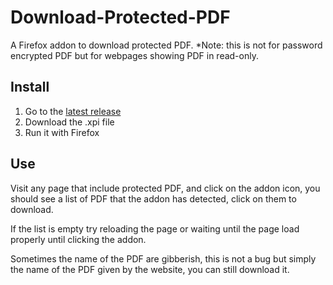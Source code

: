 # Download-Protected-PDF
A Firefox addon to download protected PDF.
*Note: this is not for password encrypted PDF but for webpages showing PDF in read-only.

## Install

1. Go to the [latest release](https://github.com/Inspirateur/Download-Protected-PDF/releases/latest)
2. Download the .xpi file
3. Run it with Firefox

## Use

Visit any page that include protected PDF, and click on the addon icon, 
you should see a list of PDF that the addon has detected, click on them to download.

If the list is empty try reloading the page or waiting until the page load properly until clicking the addon.

Sometimes the name of the PDF are gibberish, this is not a bug but simply the name of the PDF given by the website, you can still download it.
